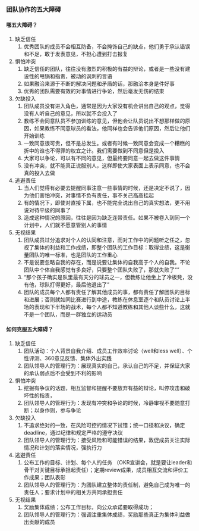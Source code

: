 ### 团队协作的五大障碍

#### 哪五大障碍？

1. 缺乏信任
   1. 优秀团队的成员不会相互防备，不会掩饰自己的缺点，他们勇于承认错误和不足，敢于发表意见，不担心遭到打击报复
2. 惧怕冲突
   1. 缺乏信任的团队，往往没有激烈的积极的有益的辩论，或者是一些没有建设性的甩锅和指责，被动的讽刺的言语
   2. 如果融洽来源于不断的解决问题和矛盾的话，那融洽本身是件好事
   3. 优秀的团队需要有效的对事情进行争论，然后毫发无伤的结束
3. 欠缺投入
   1. 团队成员没有进入角色，通常是因为大家没有机会讲出自己的观点，觉得没有人听自己的意见，所以就不会投入了
   2. 教练不会同意队员不参加训练的意见，但他会让队员说出不想那样做的原因，如果教练不同意球员的看法，他同样也会告诉他们原因，然后让他们开始训练
   3. 一致同意很可贵，但不是总发生。或者有时候一致同意会变成一个糟糕的折中的谁也不得罪的权宜之计。我们需要做到不同意但是投入
   4. 大家可以争论，可以有不同的意见，但最终要同意一起去做这件事情
   5. 没有冲突，就不能真正说服别人，这样即使大家表面上表示同意，也不会真的投入去做
4. 逃避责任
   1. 当人们觉得有必要去提醒同事注意一些事情的时候，还是决定不说了，因为他们害怕冲突，对事情不负有责任，事不关己高高挂起
   2. 有的情况下，即使对直接下属，也不能完全说出自己的真实想法，更不用说对待平级的同事了
   3. 造成这种情况的原因，往往是因为缺乏连带责任。如果不被卷入到同一个计划中，人们就不愿意管别人的事情
5. 无视结果
   1. 团队成员过分追求对个人的认同和注意，而对工作中的问题听之任之，忽视了集体的利益和工作成绩，即整个团队的工作目标：取得业绩，这是衡量团队的唯一标准，也是团队的工作重心
   2. 不是说要忽略自我的存在，而是说要让集体的自我高于个人的自我。不论团队中个体自我感觉有多良好，只要整个团队失败了，那就失败了“”
   3. “那个孩子确实是队里最有天分的球员之一，但教练让他坐上了冷板凳，没有他，球队打得更好，最后他退出了”
   4. 团队的成员每个人都有责任了解其他成员的事，都有责任了解团队的目标和进展；否则就如同比赛进行到中途，教练在休息室逐个和队员讨论上半场的表现和下半场的战术，每个人都不知道教练和其他人谈些什么，这就不是一个团队，而是一群独立的运动员

#### 如何克服五大障碍？

1. 缺乏信任
   1. 团队活动：个人背景自我介绍、成员工作效率讨论（well和less well）、个性评测、360意见反馈、集体外出实践
   2. 团队领导人的管理行为：展现真实的自己，承认自己的不足，并保证大家的承认弱点后不会受到不利的影响
2. 惧怕冲突
   1. 挖掘有争议的话题，相互监督和提醒不要放弃有益的辩论，叫停攻击和破坏性的指责，
   2. 团队领导人的管理行为：发现有冲突和争论的时候，冷静审视不要随意打断；以身作则，参与争论
3. 欠缺投入
   1. 不追求绝对的一致，在风险可控的情况下试错；统一口径和决议，确定deadline，通过纪律和规定严格的遵守决议
   2. 团队领导人的管理行为：接受风险和可能错误的结果，敦促成员关注实际情况和计划的落实情况，强执行力
4. 逃避责任
   1. 公布工作的目标、计划、每个人的任务 （OKR宣讲会，就是要让leader和骨干对关键目标承担起责任）；定期review成果，成员相互交流和评价工作成果；团队表彰
   2. 团队领导人的管理行为：为团队建立整体的责任制，避免自己成为唯一的责任人；要求计划中的相关方共同承担责任
5. 无视结果
   1. 奖励集体成绩；公布工作目标，向公众承诺要取得成功；
   2. 团队领导人的管理行为：强调注重集体成绩，奖励那些真正为集体利益做出贡献的成员